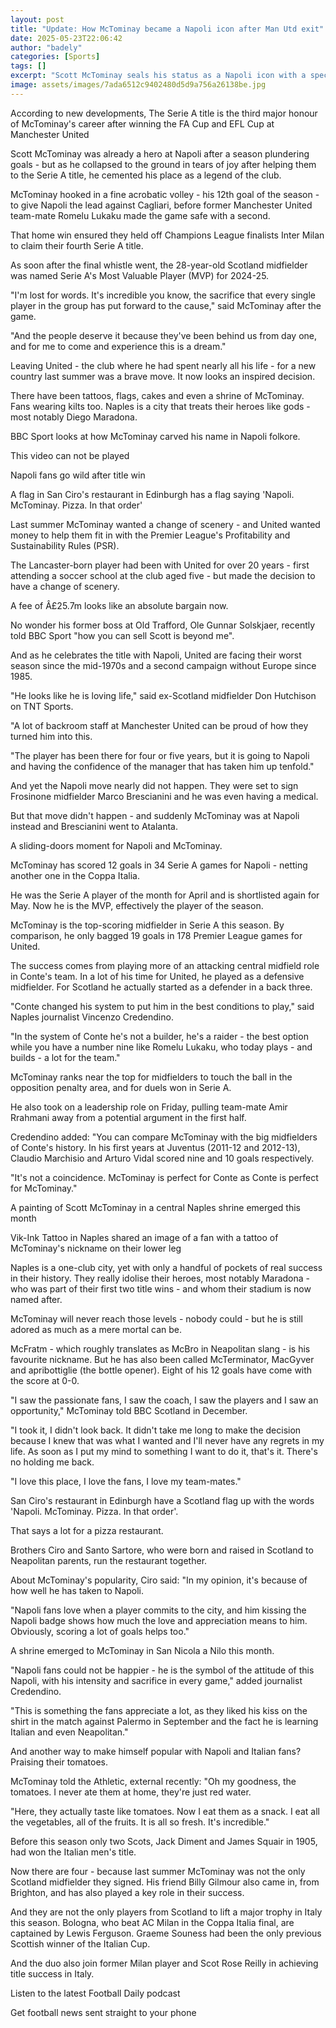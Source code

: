 ```yaml
---
layout: post
title: "Update: How McTominay became a Napoli icon after Man Utd exit"
date: 2025-05-23T22:06:42
author: "badely"
categories: [Sports]
tags: []
excerpt: "Scott McTominay seals his status as a Napoli icon with a spectacular first goal as his side defeat Cagliari to win Serie A."
image: assets/images/7ada6512c9402480d5d9a756a26138be.jpg
---
```


According to new developments, The Serie A title is the third major honour of McTominay's career after winning the FA Cup and EFL Cup at Manchester United 

Scott McTominay was already a hero at Napoli after a season plundering goals - but as he collapsed to the ground in tears of joy after helping them to the Serie A title, he cemented his place as a legend of the club.

McTominay hooked in a fine acrobatic volley - his 12th goal of the season - to give Napoli the lead against Cagliari, before former Manchester United team-mate Romelu Lukaku made the game safe with a second.

That home win ensured they held off Champions League finalists Inter Milan to claim their fourth Serie A title.

As soon after the final whistle went, the 28-year-old Scotland midfielder was named Serie A's Most Valuable Player (MVP) for 2024-25.

"I'm lost for words. It's incredible you know, the sacrifice that every single player in the group has put forward to the cause," said McTominay after the game.

"And the people deserve it because they've been behind us from day one, and for me to come and experience this is a dream."

Leaving United - the club where he had spent nearly all his life - for a new country last summer was a brave move. It now looks an inspired decision.

There have been tattoos, flags, cakes and even a shrine of McTominay. Fans wearing kilts too. Naples is a city that treats their heroes like gods - most notably Diego Maradona.

BBC Sport looks at how McTominay carved his name in Napoli folkore.

This video can not be played

Napoli fans go wild after title win

A flag in San Ciro's restaurant in Edinburgh has a flag saying 'Napoli. McTominay. Pizza. In that order'

Last summer McTominay wanted a change of scenery - and United wanted money to help them fit in with the Premier League's Profitability and Sustainability Rules (PSR).

The Lancaster-born player had been with United for over 20 years - first attending a soccer school at the club aged five - but made the decision to have a change of scenery.

A fee of Â£25.7m looks like an absolute bargain now.

No wonder his former boss at Old Trafford, Ole Gunnar Solskjaer, recently told BBC Sport "how you can sell Scott is beyond me".

And as he celebrates the title with Napoli, United are facing their worst season since the mid-1970s and a second campaign without Europe since 1985.

"He looks like he is loving life," said ex-Scotland midfielder Don Hutchison on TNT Sports. 

"A lot of backroom staff at Manchester United can be proud of how they turned him into this. 

"The player has been there for four or five years, but it is going to Napoli and having the confidence of the manager that has taken him up tenfold."

And yet the Napoli move nearly did not happen. They were set to sign Frosinone midfielder Marco Brescianini and he was even having a medical.

But that move didn't happen - and suddenly McTominay was at Napoli instead and Brescianini went to Atalanta.

A sliding-doors moment for Napoli and McTominay.

McTominay has scored 12 goals in 34 Serie A games for Napoli - netting another one in the Coppa Italia.

He was the Serie A player of the month for April and is shortlisted again for May. Now he is the MVP, effectively the player of the season.

McTominay is the top-scoring midfielder in Serie A this season. By comparison, he only bagged 19 goals in 178 Premier League games for United.

The success comes from playing more of an attacking central midfield role in Conte's team. In a lot of his time for United, he played as a defensive midfielder. For Scotland he actually started as a defender in a back three.

"Conte changed his system to put him in the best conditions to play," said Naples journalist Vincenzo Credendino.

"In the system of Conte he's not a builder, he's a raider - the best option while you have a number nine like Romelu Lukaku, who today plays - and builds - a lot for the team."

McTominay ranks near the top for midfielders to touch the ball in the opposition penalty area, and for duels won in Serie A.

He also took on a leadership role on Friday, pulling team-mate Amir Rrahmani away from a potential argument in the first half.

Credendino added: "You can compare McTominay with the big midfielders of Conte's history. In his first years at Juventus (2011-12 and 2012-13), Claudio Marchisio and Arturo Vidal scored nine and 10 goals respectively.

"It's not a coincidence. McTominay is perfect for Conte as Conte is perfect for McTominay."

A painting of Scott McTominay in a central Naples shrine emerged this month

Vik-Ink Tattoo in Naples shared an image of a fan with a tattoo of McTominay's nickname on their lower leg

Naples is a one-club city, yet with only a handful of pockets of real success in their history. They really idolise their heroes, most notably Maradona - who was part of their first two title wins - and whom their stadium is now named after.

McTominay will never reach those levels - nobody could - but he is still adored as much as a mere mortal can be.

McFratm - which roughly translates as McBro in Neapolitan slang - is his favourite nickname. But he has also been called McTerminator, MacGyver and apribottiglie (the bottle opener). Eight of his 12 goals have come with the score at 0-0.

"I saw the passionate fans, I saw the coach, I saw the players and I saw an opportunity," McTominay told BBC Scotland in December.

"I took it, I didn't look back. It didn't take me long to make the decision because I knew that was what I wanted and I'll never have any regrets in my life. As soon as I put my mind to something I want to do it, that's it. There's no holding me back.

"I love this place, I love the fans, I love my team-mates."

San Ciro's restaurant in Edinburgh have a Scotland flag up with the words 'Napoli. McTominay. Pizza. In that order'.

That says a lot for a pizza restaurant.

Brothers Ciro and Santo Sartore, who were born and raised in Scotland to Neapolitan parents, run the restaurant together.

About McTominay's popularity, Ciro said: "In my opinion, it's because of how well he has taken to Napoli.

"Napoli fans love when a player commits to the city, and him kissing the Napoli badge shows how much the love and appreciation means to him. Obviously, scoring a lot of goals helps too."

A shrine emerged to McTominay in San Nicola a Nilo this month.

"Napoli fans could not be happier - he is the symbol of the attitude of this Napoli, with his intensity and sacrifice in every game," added journalist Credendino.

"This is something the fans appreciate a lot, as they liked his kiss on the shirt in the match against Palermo in September and the fact he is learning Italian and even Neapolitan."

And another way to make himself popular with Napoli and Italian fans? Praising their tomatoes.

McTominay told the Athletic, external recently: "Oh my goodness, the tomatoes. I never ate them at home, they're just red water.

"Here, they actually taste like tomatoes. Now I eat them as a snack. I eat all the vegetables, all of the fruits. It is all so fresh. It's incredible."

Before this season only two Scots, Jack Diment and James Squair in 1905, had won the Italian men's title.

Now there are four - because last summer McTominay was not the only Scotland midfielder they signed. His friend Billy Gilmour also came in, from Brighton, and has also played a key role in their success.

And they are not the only players from Scotland to lift a major trophy in Italy this season. Bologna, who beat AC Milan in the Coppa Italia final, are captained by Lewis Ferguson. Graeme Souness had been the only previous Scottish winner of the Italian Cup.

And the duo also join former Milan player and Scot Rose Reilly in achieving title success in Italy.

Listen to the latest Football Daily podcast

Get football news sent straight to your phone

